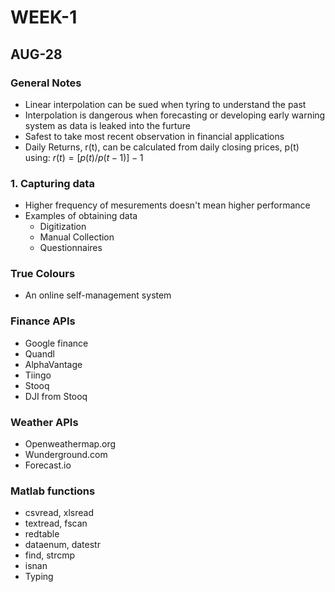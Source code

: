 # WEEK-1

## AUG-28

### General Notes

- Linear interpolation can be sued when tyring to understand the past
- Interpolation is dangerous when forecasting or developing early warning system as data is leaked into the furture
- Safest to take most recent observation in financial applications
- Daily Returns, r(t), can be calculated from daily closing prices, p(t) using: $r(t) = [p(t)/p(t-1)]-1$

### 1. Capturing data

- Higher frequency of mesurements doesn't mean higher performance
- Examples of obtaining data
	-	Digitization
	-	Manual Collection
	-	Questionnaires

### True Colours

- An online self-management system

### Finance APIs

- Google finance
- Quandl
- AlphaVantage
- Tiingo
- Stooq
- DJI from Stooq


### Weather APIs

- Openweathermap.org
- Wunderground.com
- Forecast.io

### Matlab functions

- csvread, xlsread
- textread, fscan
- redtable
- dataenum, datestr
- find, strcmp
- isnan
- Typing
